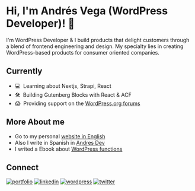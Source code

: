 # Hi, I'm Andrés Vega (WordPress Developer)! 👋
I'm WordPress Developer & I build products that delight customers through a blend of frontend engineering and design. My specialty lies in creating WordPress-based products for consumer oriented companies.


## Currently
- 💻 &nbsp;Learning about Nextjs, Strapi, React
- 🛠  &nbsp;Building Gutenberg Blocks with React & ACF
- 😱 &nbsp;Providing support on the [WordPress.org forums](https://wordpress.org/support/view/all-topics/ "WordPress.org forums")

## More About me
- Go to my personal [website in English](http://andvega.com "website in English")
- Also I write in Spanish in [Andres Dev](https://andres-dev.com/ "Andres Dev")
- I writed a Ebook about [WordPress functions](https://andres-dev.com/ebook/funciones-mas-utiles/ "WordPress functions")

## Connect
[![portfolio](https://img.shields.io/badge/my_portfolio-000?style=for-the-badge&logo=ko-fi&logoColor=white)](https://andvega.com/)  [![linkedin](https://img.shields.io/badge/linkedin-0A66C2?style=for-the-badge&logo=linkedin&logoColor=white)](https://www.linkedin.com/in/avega-me/)  [![wordpress](https://img.shields.io/badge/wordpress-21759B?style=for-the-badge&logo=wordpress&logoColor=white)](https://profiles.wordpress.org/gydoar/)   [![twitter](https://img.shields.io/badge/twitter-1DA1F2?style=for-the-badge&logo=twitter&logoColor=white)](https://twitter.com/blogger_andres/)  

